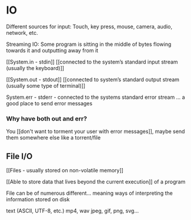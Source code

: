 # IO
Different sources for input: Touch, key press, mouse, camera, audio, network, etc.

Streaming IO: Some program is sitting in the middle of bytes flowing towards it and outputting away from it



[[System.in - stdin]] [[connected to the system’s standard input stream (usually the keyboard)]]

[[System.out - stdout]] [[connected to system’s standard output stream (usually some type of terminal)]]

System.err - stderr - connected to the systems standard error stream … a good place to send error messages



### Why have both out and err?



You [[don't want to torment your user with error messages]], maybe send them somewhere else like a torrent/file



## File I/O

[[Files - usually stored on non-volatile memory]]

[[Able to store data that lives beyond the current execution]] of a program

File can be of numerous different… meaning ways of interpreting the information stored on disk

text (ASCII, UTF-8, etc.)
mp4, wav
jpeg, gif, png, svg… 

 

 